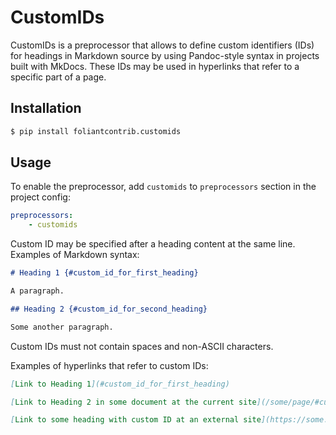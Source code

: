 # СustomIDs

CustomIDs is a preprocessor that allows to define custom identifiers (IDs) for headings in Markdown source by using Pandoc-style syntax in projects built with MkDocs. These IDs may be used in hyperlinks that refer to a specific part of a page.

## Installation

```bash
$ pip install foliantcontrib.customids
```

## Usage

To enable the preprocessor, add `customids` to `preprocessors` section in the project config:

```yaml
preprocessors:
    - customids
```

Custom ID may be specified after a heading content at the same line. Examples of Markdown syntax:

```markdown
# Heading 1 {#custom_id_for_first_heading}

A paragraph.

## Heading 2 {#custom_id_for_second_heading}

Some another paragraph.
```

Custom IDs must not contain spaces and non-ASCII characters.

Examples of hyperlinks that refer to custom IDs:

```markdown
[Link to Heading 1](#custom_id_for_first_heading)

[Link to Heading 2 in some document at the current site](/some/page/#custom_id_for_second_heading)

[Link to some heading with custom ID at an external site](https://some.site/path/to/the/page/#some_custom_id)
```
